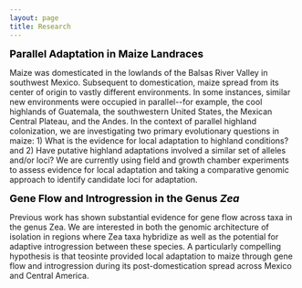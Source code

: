 ```yaml
---
layout: page
title: Research
---
```


<B><font size = "4.5" color="black">Parallel Adaptation in Maize Landraces</font></b>

Maize was domesticated in the lowlands of the Balsas River Valley in southwest Mexico. Subsequent to domestication, maize spread from its center of origin to vastly different environments. In some instances, similar new environments were occupied in parallel--for example, the cool highlands of Guatemala, the southwestern United States, the Mexican Central Plateau, and the Andes. In the context of parallel highland colonization, we are investigating two primary evolutionary questions in maize: 1) What is the evidence for local adaptation to highland conditions? and 2) Have putative highland adaptations involved a similar set of alleles and/or loci? We are currently using field and growth chamber experiments to assess evidence for local adaptation and taking a comparative genomic approach to identify candidate loci for adaptation.

<B><font size = "4.5" color="black">Gene Flow and Introgression in the Genus <i>Zea</i></font></b>

Previous work has shown substantial evidence for gene flow across taxa in the genus Zea. We are interested in both the genomic architecture of isolation in regions where Zea taxa hybridize as well as the potential for adaptive introgression between these species. A particularly compelling hypothesis is that teosinte provided local adaptation to maize through gene flow and introgression during its post-domestication spread across Mexico and Central America.


